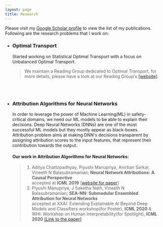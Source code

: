 ```yaml
---
layout: page
title: Research
---
```

Please visit my [Google Scholar profile](https://scholar.google.com/citations?user=-9baEZEAAAAJ&hl=en) to view the list of my publications. Following are the research problems that I work on:

- ### Optimal Transport
  Started working on Statistical Optimal Transport with a focus on Unbalanced Optimal Transport.
   > We maintain a Reading Group dedicated to Optimal Transport, for more details, please have a look at our Reading Group's [[website]]().
  <br>
  <br>
- ### Attribution Algorithms for Neural Networks
  In order to leverage the power of Machine Learning(ML) in safety-critical domains, we need our ML models to be able to explain their decisions. Deep Neural Networks (DNNs) are one of the most successful ML models but they mostly appear as black-boxes. Attribution problem aims at making DNN's decisions transparent by assigning attribution scores to the input features, that represent their contribution towards the output.<br>
  #### Our work in Attribution Algorithms for Neural Networks:
  >1. Aditya Chattopadhyay, Piyushi Manupriya, Anirban Sarkar, Vineeth N Balasubramanian; **Neural Network Attributions: A Causal Perspective**  
   accepted at **ICML 2019** [[website for paper](https://piyushi-0.github.io/ACE/)]
  >2. Piyushi Manupriya, J Saketha Nath, Vineeth N Balasubramanian; **SEA-NN: Submodular Ensembled Attribution for Neural Networks**
   <br>accepted at XXAI: Extending Explainable AI Beyond Deep Models and Classifiers workshop(for Poster), **ICML 2020** & WHI: Workshop on Human   Interpretability(for Spotlight), **ICML 2020**  [[Link to the paper]](http://interpretable-ml.org/icml2020workshop/pdf/29.pdf)
 
